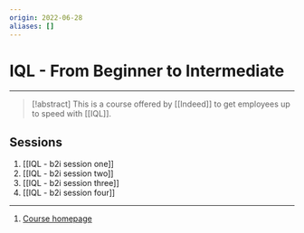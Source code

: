 ```yaml
---
origin: 2022-06-28
aliases: []
---
```

# IQL - From Beginner to Intermediate
---
> [!abstract]
> This is a course offered by [[Indeed]] to get employees up to speed with [[IQL]].

## Sessions
1. [[IQL - b2i session one]]
2. [[IQL - b2i session two]]
3. [[IQL - b2i session three]]
4. [[IQL - b2i session four]]

---
1. [Course homepage](https://wiki.indeed.com/display/JSOps/IQL+Training%3A+From+Beginner+to+Intermediate)